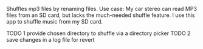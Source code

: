 Shuffles mp3 files by renaming files. Use case: My car stereo can read MP3 files from an SD card, but lacks the much-needed shuffle feature. I use this app to shuffle music from my SD card.

TODO 1 provide chosen directory to shuffle via a directory picker
TODO 2 save changes in a log file for revert
